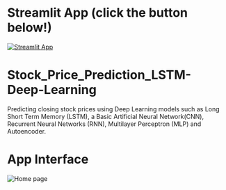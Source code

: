# Streamlit App (click the button below!)

[![Streamlit App](https://static.streamlit.io/badges/streamlit_badge_black_white.svg)](https://stock-price-dp.streamlit.app/)


# Stock_Price_Prediction_LSTM-Deep-Learning

Predicting closing stock prices using Deep Learning models such as Long Short Term Memory (LSTM), a Basic Artificial Neural Network(CNN), Recurrent Neural Networks (RNN), Multilayer Perceptron (MLP) and Autoencoder.

# App Interface

![Home page](home_stock.gif)



